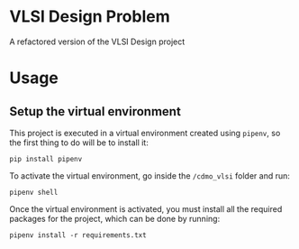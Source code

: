 # VLSI Design Problem
A refactored version of the VLSI Design project

# Usage

## Setup the virtual environment

This project is executed in a virtual environment created using `pipenv`, so the first thing to do will be to install
it:

```commandline
pip install pipenv
```

To activate the virtual environment, go inside the `/cdmo_vlsi` folder and run:

```commandline
pipenv shell
```

Once the virtual environment is activated, you must install all the required packages for the project, which can be done
by running:

```commandline
pipenv install -r requirements.txt
